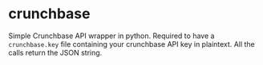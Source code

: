 crunchbase
==========

Simple Crunchbase API wrapper in python.
Required to have a `crunchbase.key` file containing your crunchbase API key in plaintext.
All the calls return the JSON string.
